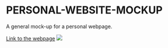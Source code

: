 # PERSONAL-WEBSITE-MOCKUP

A general mock-up for a personal webpage.

[Link to the webpage](https://william-figure.github.io/USYD-BOOTCAMP-CHALLENGE-WEEK2/)
![](https://github.com/William-figure/USYD-BOOTCAMP-CHALLENGE-WEEK2/blob/main/assets/img/Screen%20Recording%202024-06-10%20at%2011.34.40%20pm.gif)

